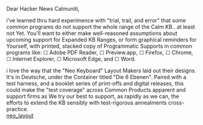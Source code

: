 Dear Hacker News Calmuniti,

i've learned thru hard experimence with "trial, trail, and error" that some common programs do not support the whole range of the Calm KB.. at least not Yet. You'll want to either make well-reasoned  assumptions about upcoming support for Expanded KB Ranges, or form graphical reminders for Yourself, with printed, stacked copy of Programmatic Supports in common programs like:
☐ Adobe PDF Reader, 
☐ Preview.app, 
☐ Firefox, 
☐ Chrome, 
☐ Internet Explorer, 
☐ Microsoft Edge, and 
☐ Word.

i love the way that the "Neo Keyboard" Layout Makers laid out their designs. It's in Deutsche, under the Container titled "Die 6 Ebenen". Paired with a test harness, and a booklet series of print-offs and digital releases, this could make the "test coverage" across Common Products apparent and support firms as We try our best to support, as rapidly as we can, the efforts to extend the KB sensibly with test-rigorous annealments cross-practice.   
[neo_layout](http://www.neo-layout.org/)